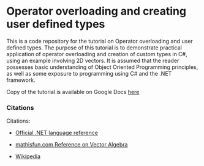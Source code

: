 # Operator overloading and creating user defined types

This is a code repository for the tutorial on Operator overloading and user defined types.
The purpose of this tutorial is to demonstrate practical application of operator overloading and creation of custom types in C#, using an example involving 2D vectors. 
It is assumed that the reader possesses basic understanding of Object Oriented Programming principles, as well as some exposure to programming using C# and the .NET framework. 

Copy of the tutorial is available on Google Docs [here](https://docs.google.com/document/d/12vWsv7by9dDJ1fadZaalFo0F8hB84knvwsLfs2NWawk/edit?usp=sharing)

### Citations

Citations:

- [Official .NET language reference](https://docs.microsoft.com/en-us/dotnet/csharp/language-reference/)

- [mathisfun.com Reference on Vector Algebra](https://www.mathsisfun.com/algebra/vectors.html)

- [Wikipedia](https://wikipedia.org)

